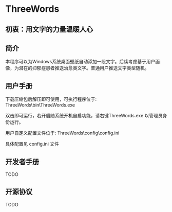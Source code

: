 # ThreeWords

## 初衷：用文字的力量温暖人心

## 简介

本程序可以为Windows系统桌面壁纸自动添加一段文字。后续考虑基于用户画像，为潜在的抑郁症患者推送治愈类文字。普通用户推送文字类型随机。

## 用户手册

下载压缩包后解压即可使用，可执行程序位于:
ThreeWords\bin\ThreeWords.exe

双击即可运行，若开启随系统开机自启功能，请右键ThreeWords.exe 以管理员身份运行。

用户自定义配置文件位于:
ThreeWords\config\config.ini

具体配置见 config.ini 文件

## 开发者手册

TODO

## 开源协议

TODO
